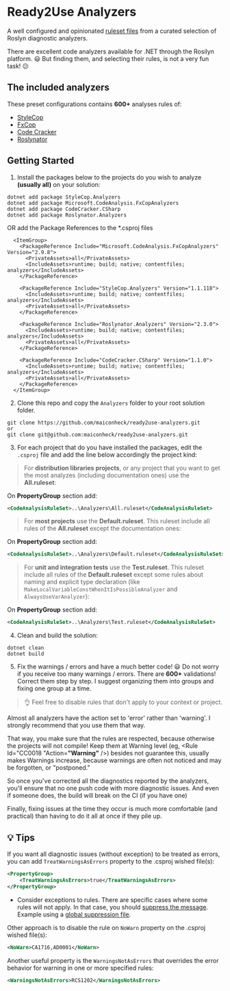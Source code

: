 # Ready2Use Analyzers
A well configured and opinionated [ruleset files](https://docs.microsoft.com/en-us/visualstudio/code-quality/using-rule-sets-to-group-code-analysis-rules?view=vs-2017#rule-set-format) from a curated selection of Roslyn diagnostic analyzers.

There are excellent code analyzers available for .NET through the Rosilyn platform. 😃 But finding them, and selecting their rules, is not a very fun task! 😕

## The included analyzers

These preset configurations contains **600+** analyses rules of:

* [StyleCop](https://github.com/DotNetAnalyzers/StyleCopAnalyzers)
* [FxCop](https://github.com/dotnet/roslyn-analyzers)
* [Code Cracker](https://github.com/code-cracker/code-cracker)
* [Roslynator](https://github.com/JosefPihrt/Roslynator)

## Getting Started
1. Install the packages below to the projects do you wish to analyze **(usually all)** on your solution:

```
dotnet add package StyleCop.Analyzers
dotnet add package Microsoft.CodeAnalysis.FxCopAnalyzers
dotnet add package CodeCracker.CSharp
dotnet add package Roslynator.Analyzers
```

OR add the Package References to the *.csproj files

```
  <ItemGroup>
    <PackageReference Include="Microsoft.CodeAnalysis.FxCopAnalyzers" Version="2.9.8">
      <PrivateAssets>all</PrivateAssets>
      <IncludeAssets>runtime; build; native; contentfiles; analyzers</IncludeAssets>
    </PackageReference>
    
    <PackageReference Include="StyleCop.Analyzers" Version="1.1.118">
      <IncludeAssets>runtime; build; native; contentfiles; analyzers</IncludeAssets>
      <PrivateAssets>all</PrivateAssets>
    </PackageReference>
    
    <PackageReference Include="Roslynator.Analyzers" Version="2.3.0">
      <IncludeAssets>runtime; build; native; contentfiles; analyzers</IncludeAssets>
      <PrivateAssets>all</PrivateAssets>
    </PackageReference>
	
	<PackageReference Include="CodeCracker.CSharp" Version="1.1.0">
      <IncludeAssets>runtime; build; native; contentfiles; analyzers</IncludeAssets>
      <PrivateAssets>all</PrivateAssets>
    </PackageReference>
  </ItemGroup>
```

2. Clone this repo and copy the `Analyzers` folder to your root solution folder.

```
git clone https://github.com/maiconheck/ready2use-analyzers.git
or
git clone git@github.com:maiconheck/ready2use-analyzers.git
```

3. For each project that do you have installed the packages, edit the `.csproj` file and add the line below accordingly the project kind:

>For **distribution libraries projects**, or any project that you want to get the most analyzes (including documentation ones)
use the **All.ruleset**:

On **PropertyGroup** section add:
```XML
<CodeAnalysisRuleSet>..\Analyzers\All.ruleset</CodeAnalysisRuleSet>
```

>For **most projects** use the **Default.ruleset**. This ruleset include all rules of the **All.ruleset** except the documentation ones:

On **PropertyGroup** section add:
```XML
<CodeAnalysisRuleSet>..\Analyzers\Default.ruleset</CodeAnalysisRuleSet>
```

>For **unit and integration tests** use the **Test.ruleset**. This ruleset include all rules of the **Default.ruleset** except some rules about naming and explicit type declaration (like `MakeLocalVariableConstWhenItIsPossibleAnalyzer` and `AlwaysUseVarAnalyzer`):

On **PropertyGroup** section add:
```XML
<CodeAnalysisRuleSet>..\Analyzers\Test.ruleset</CodeAnalysisRuleSet>
```

4. Clean and build the solution:
```
dotnet clean
dotnet build
```

5. Fix the warnings / errors and have a much better code! 😃
Do not worry if you receive too many warnings / errors. There are **600+** validations! Correct them step by step. I suggest organizing them into groups and fixing one group at a time.

>👌 Feel free to disable rules that don't apply to your context or project.

Almost all analyzers have the action set to 'error' rather than 'warning'. I strongly recommend that you use them that way.

That way, you make sure that the rules are respected, because otherwise the projects will not compile!
Keep them at Warning level (eg, <Rule Id="CC0018 "Action=**"Warning"** />) besides not guarantee this, usually makes Warnings increase, 
because warnings are often not noticed and may be forgotten, or "postponed."

So once you've corrected all the diagnostics reported by the analyzers, you'll ensure that no one push code with more diagnostic issues.
And even if someone does, the build will break on the CI (if you have one)

Finally, fixing issues at the time they occur is much more comfortable (and practical) than having to do it all at once if they pile up.

## 💡 Tips
If you want all diagnostic issues (without exception) to be treated as errors, you can add `TreatWarningsAsErrors` property to the .csproj wished file(s):
```XML
<PropertyGroup>    
    <TreatWarningsAsErrors>true</TreatWarningsAsErrors>
</PropertyGroup>
```

* Consider exceptions to rules. There are specific cases where some rules will not apply. In that case, you should [suppress the message](https://docs.microsoft.com/pt-br/visualstudio/code-quality/in-source-suppression-overview?view=vs-2017#global-suppression-file). Example using a [global suppression file](https://github.com/maiconheck/shared-kernel/blob/master/src/SharedKernel/GlobalSuppressions.cs).

Other approach is to disable the rule on `NoWarn` property on the .csproj wished file(s):
```XML
<NoWarn>CA1716,AD0001</NoWarn>
```

Another useful property is the `WarningsNotAsErrors` that overrides the error behavior for warning in one or more specified rules:
```XML
<WarningsNotAsErrors>RCS1202</WarningsNotAsErrors>
```